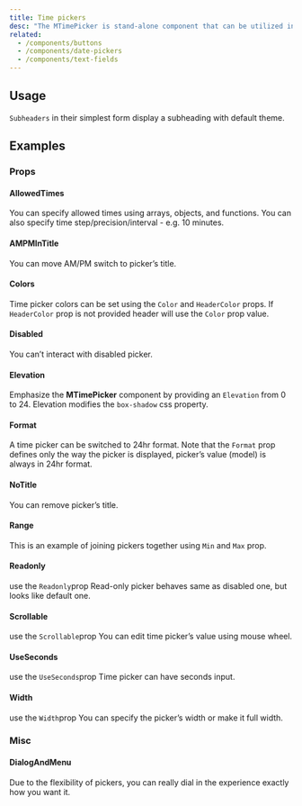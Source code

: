 ```yaml
---
title: Time pickers
desc: "The MTimePicker is stand-alone component that can be utilized in many existing Vuetify components. It offers the user a visual representation for selecting the time."
related:
  - /components/buttons
  - /components/date-pickers
  - /components/text-fields
---
```


## Usage

`Subheaders` in their simplest form display a subheading with default theme.

<time-pickers-usage></time-pickers-usage>

## Examples

### Props

#### AllowedTimes

You can specify allowed times using arrays, objects, and functions. You can also specify time step/precision/interval -
e.g. 10 minutes.

<example file="" />

#### AMPMInTitle

You can move AM/PM switch to picker’s title.

<example file="" />

#### Colors

Time picker colors can be set using the `Color` and `HeaderColor` props. If `HeaderColor` prop is not provided
header will use the `Color` prop value.

<example file="" />

#### Disabled

You can’t interact with disabled picker.

<example file="" />

#### Elevation

Emphasize the **MTimePicker** component by providing an `Elevation` from 0 to 24. Elevation modifies the `box-shadow`
css property.

<example file="" />

#### Format

A time picker can be switched to 24hr format. Note that the `Format` prop defines only the way the picker is displayed,
picker’s value (model) is always in 24hr format.

<example file="" />

#### NoTitle

You can remove picker’s title.

<example file="" />

#### Range

This is an example of joining pickers together using `Min` and `Max` prop.

<example file="" />

#### Readonly

use the `Readonly`prop Read-only picker behaves same as disabled one, but looks like default one.

<example file="" />

#### Scrollable

use the `Scrollable`prop You can edit time picker’s value using mouse wheel.

<example file="" />

#### UseSeconds

use the `UseSeconds`prop Time picker can have seconds input.

<example file="" />

#### Width

use the `Width`prop You can specify the picker’s width or make it full width.

<example file="" />

### Misc

#### DialogAndMenu

Due to the flexibility of pickers, you can really dial in the experience exactly how you want it.

<example file="" />
